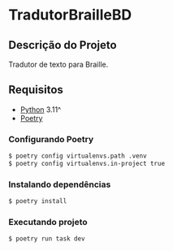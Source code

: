 # TradutorBrailleBD

## Descrição do Projeto
Tradutor de texto para Braille.

## Requisitos
- [Python](https://www.python.org/) 3.11^
- [Poetry](https://python-poetry.org/docs/)
### Configurando Poetry
```bash
$ poetry config virtualenvs.path .venv
$ poetry config virtualenvs.in-project true
```
### Instalando dependências
```bash
$ poetry install
```
### Executando projeto
```bash
$ poetry run task dev
```